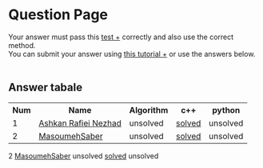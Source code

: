 # Question Page

Your answer must pass this
<a href='./test.md'>test +</a>
correctly and also use the correct method.
<br>
You can submit your answer using
<a href='https://github.com/EnAnsari/bcp-hsu/releases/download/3.0.0/teaching-submit-question.pdf'>this tutorial +</a>
or use the answers below.
<br><br>

## Answer tabale
<table>
  <tr>
    <th>Num</th>
    <th>Name</th>
    <th>Algorithm</th>
    <th>c++</th>
    <th>python</th>
  </tr>
  <tr>
    <td>1</td>
    <td>
        <a href='https://github.com/AshkanRN'>Ashkan Rafiei Nezhad</a>
    </td>
    <td>unsolved</td>
    <td> <a href='./4021277403/4014.cpp'>solved</a></td>
    <td>unsolved</td>
  </tr>
  <tr>
    <td>2</td>
    <td>
        <a href='https://github.com/masoumesaber'>MasoumehSaber</a>
    </td>
    <td>unsolved</td>
    <td><a href='./4021277094/main.cpp'>solved</a></td>
    <td>unsolved</td>
  </tr>
</table>
</tr>
  <tr>
    <td>2</td>
    <td>
        <a href='https://github.com/m1383z'>MasoumehSaber</a>
    </td>
    <td>unsolved</td>
    <td><a href='./4021277254/main2.cpp'>solved</a></td>
    <td>unsolved</td>
  </tr>
</table>
  <!-- <td>
      <a href='./STUDENT_ID/FILE_NAME'>solved</a>
  </td> -->

